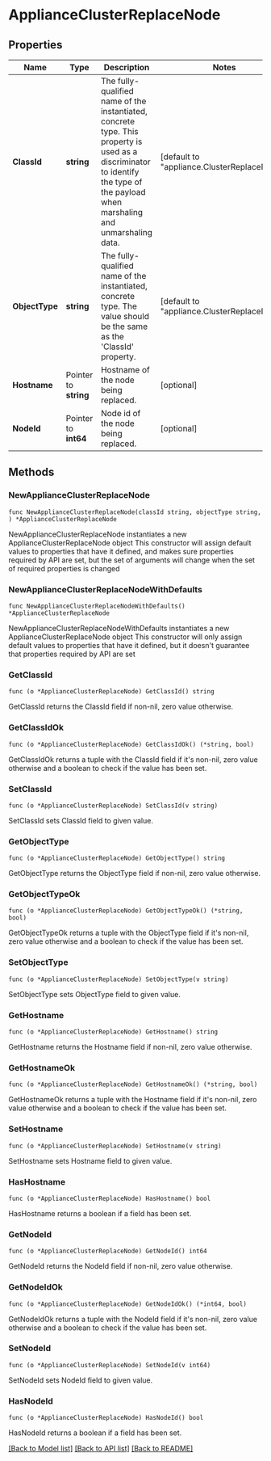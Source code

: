 # ApplianceClusterReplaceNode

## Properties

Name | Type | Description | Notes
------------ | ------------- | ------------- | -------------
**ClassId** | **string** | The fully-qualified name of the instantiated, concrete type. This property is used as a discriminator to identify the type of the payload when marshaling and unmarshaling data. | [default to "appliance.ClusterReplaceNode"]
**ObjectType** | **string** | The fully-qualified name of the instantiated, concrete type. The value should be the same as the &#39;ClassId&#39; property. | [default to "appliance.ClusterReplaceNode"]
**Hostname** | Pointer to **string** | Hostname of the node being replaced. | [optional] 
**NodeId** | Pointer to **int64** | Node id of the node being replaced. | [optional] 

## Methods

### NewApplianceClusterReplaceNode

`func NewApplianceClusterReplaceNode(classId string, objectType string, ) *ApplianceClusterReplaceNode`

NewApplianceClusterReplaceNode instantiates a new ApplianceClusterReplaceNode object
This constructor will assign default values to properties that have it defined,
and makes sure properties required by API are set, but the set of arguments
will change when the set of required properties is changed

### NewApplianceClusterReplaceNodeWithDefaults

`func NewApplianceClusterReplaceNodeWithDefaults() *ApplianceClusterReplaceNode`

NewApplianceClusterReplaceNodeWithDefaults instantiates a new ApplianceClusterReplaceNode object
This constructor will only assign default values to properties that have it defined,
but it doesn't guarantee that properties required by API are set

### GetClassId

`func (o *ApplianceClusterReplaceNode) GetClassId() string`

GetClassId returns the ClassId field if non-nil, zero value otherwise.

### GetClassIdOk

`func (o *ApplianceClusterReplaceNode) GetClassIdOk() (*string, bool)`

GetClassIdOk returns a tuple with the ClassId field if it's non-nil, zero value otherwise
and a boolean to check if the value has been set.

### SetClassId

`func (o *ApplianceClusterReplaceNode) SetClassId(v string)`

SetClassId sets ClassId field to given value.


### GetObjectType

`func (o *ApplianceClusterReplaceNode) GetObjectType() string`

GetObjectType returns the ObjectType field if non-nil, zero value otherwise.

### GetObjectTypeOk

`func (o *ApplianceClusterReplaceNode) GetObjectTypeOk() (*string, bool)`

GetObjectTypeOk returns a tuple with the ObjectType field if it's non-nil, zero value otherwise
and a boolean to check if the value has been set.

### SetObjectType

`func (o *ApplianceClusterReplaceNode) SetObjectType(v string)`

SetObjectType sets ObjectType field to given value.


### GetHostname

`func (o *ApplianceClusterReplaceNode) GetHostname() string`

GetHostname returns the Hostname field if non-nil, zero value otherwise.

### GetHostnameOk

`func (o *ApplianceClusterReplaceNode) GetHostnameOk() (*string, bool)`

GetHostnameOk returns a tuple with the Hostname field if it's non-nil, zero value otherwise
and a boolean to check if the value has been set.

### SetHostname

`func (o *ApplianceClusterReplaceNode) SetHostname(v string)`

SetHostname sets Hostname field to given value.

### HasHostname

`func (o *ApplianceClusterReplaceNode) HasHostname() bool`

HasHostname returns a boolean if a field has been set.

### GetNodeId

`func (o *ApplianceClusterReplaceNode) GetNodeId() int64`

GetNodeId returns the NodeId field if non-nil, zero value otherwise.

### GetNodeIdOk

`func (o *ApplianceClusterReplaceNode) GetNodeIdOk() (*int64, bool)`

GetNodeIdOk returns a tuple with the NodeId field if it's non-nil, zero value otherwise
and a boolean to check if the value has been set.

### SetNodeId

`func (o *ApplianceClusterReplaceNode) SetNodeId(v int64)`

SetNodeId sets NodeId field to given value.

### HasNodeId

`func (o *ApplianceClusterReplaceNode) HasNodeId() bool`

HasNodeId returns a boolean if a field has been set.


[[Back to Model list]](../README.md#documentation-for-models) [[Back to API list]](../README.md#documentation-for-api-endpoints) [[Back to README]](../README.md)


